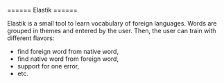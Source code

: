 ====== Elastik ======

Elastik is a small tool to learn vocabulary of foreign languages.
Words are grouped in themes and entered by the user. Then, the user can train with different flavors:
  * find foreign word from native word,
  * find native word from foreign word,
  * support for one error,
  * etc.
